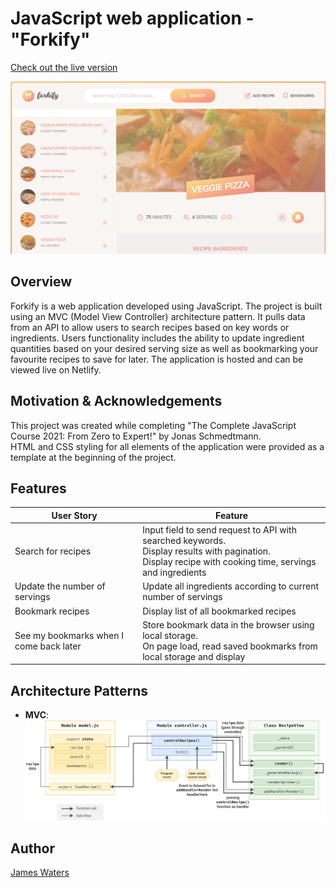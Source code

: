 # JavaScript web application - "Forkify"

[Check out the live version](https://forkifyrecipesjw.netlify.app/)


![](images/landing.PNG)




## Overview
Forkify is a web application developed using JavaScript. The project is built using an MVC (Model View Controller) architecture pattern. It pulls data from an API to allow users to search recipes based on key words or ingredients. Users functionality includes the ability to update ingredient quantities based on your desired serving size as well as bookmarking your favourite recipes to save for later. The application is hosted and can be viewed live on Netlify.  

## Motivation & Acknowledgements
This project was created while completing "The Complete JavaScript Course 2021: From Zero to Expert!" by Jonas Schmedtmann.<br>
HTML and CSS styling for all elements of the application were provided as a template at the beginning of the project.<br>

## Features 
| User Story     | Feature |
| ----------- | ----------- |
|   Search for recipes    | Input field to send request to API with searched keywords.<br>Display results with pagination.<br>Display recipe with cooking time, servings and ingredients      |
| Update the number of servings   | Update all ingredients according to current number of servings        |
| Bookmark recipes   | Display list of all bookmarked recipes        |
| See my bookmarks when I come back later   | Store bookmark data in the browser using local storage.<br>On page load, read saved bookmarks from local storage and display        |

## Architecture Patterns

- **MVC**: 
![](images/MVC.PNG)


## Author
[James Waters](https://james-waters.com)

<!-- - **Search**: Users can search a key word or ingredient. The results controller queries the API and renders the results to the screen.<br>
- **Pagination**: Results are rendered using pagination. Each page renders 10 new recipes from the search results.<br>
- **Recipe View**: Displays additonal recipe information such as ingredients, an example image, and the link to the original recipe.<br>
- **Update servings**: Automatically updates the required quantites for each ingredient when serving size is adjusted by the user.<br>
- **Bookmarks**: Allow users to mark their favourite recipes. Bookmarked recipes can be viewed and accessed in the bookmarks dropdown.  -->



